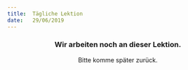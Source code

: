 ```yaml
---
title:  Tägliche Lektion
date:   29/06/2019
---
```


### <center>Wir arbeiten noch an dieser Lektion.</center>
<center>Bitte komme später zurück.</center>